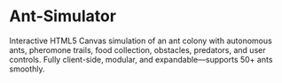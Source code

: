 # Ant-Simulator
Interactive HTML5 Canvas simulation of an ant colony with autonomous ants, pheromone trails, food collection, obstacles, predators, and user controls. Fully client-side, modular, and expandable—supports 50+ ants smoothly.
